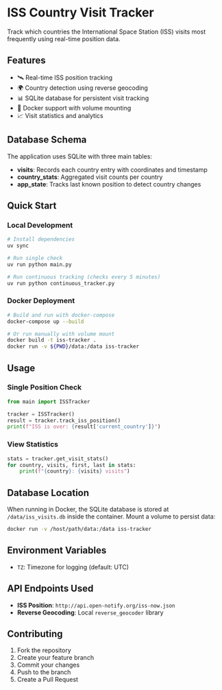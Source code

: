 # ISS Country Visit Tracker

Track which countries the International Space Station (ISS) visits most frequently using real-time position data.

## Features

- 🛰️ Real-time ISS position tracking
- 🌍 Country detection using reverse geocoding
- 📊 SQLite database for persistent visit tracking
- 🐳 Docker support with volume mounting
- 📈 Visit statistics and analytics

## Database Schema

The application uses SQLite with three main tables:

- **visits**: Records each country entry with coordinates and timestamp
- **country_stats**: Aggregated visit counts per country
- **app_state**: Tracks last known position to detect country changes

## Quick Start

### Local Development

```bash
# Install dependencies
uv sync

# Run single check
uv run python main.py

# Run continuous tracking (checks every 5 minutes)
uv run python continuous_tracker.py
```

### Docker Deployment

```bash
# Build and run with docker-compose
docker-compose up --build

# Or run manually with volume mount
docker build -t iss-tracker .
docker run -v ${PWD}/data:/data iss-tracker
```

## Usage

### Single Position Check
```python
from main import ISSTracker

tracker = ISSTracker()
result = tracker.track_iss_position()
print(f"ISS is over: {result['current_country']}")
```

### View Statistics
```python
stats = tracker.get_visit_stats()
for country, visits, first, last in stats:
    print(f"{country}: {visits} visits")
```

## Database Location

When running in Docker, the SQLite database is stored at `/data/iss_visits.db` inside the container. Mount a volume to persist data:

```bash
docker run -v /host/path/data:/data iss-tracker
```

## Environment Variables

- `TZ`: Timezone for logging (default: UTC)

## API Endpoints Used

- **ISS Position**: `http://api.open-notify.org/iss-now.json`
- **Reverse Geocoding**: Local `reverse_geocoder` library

## Contributing

1. Fork the repository
2. Create your feature branch
3. Commit your changes
4. Push to the branch
5. Create a Pull Request
